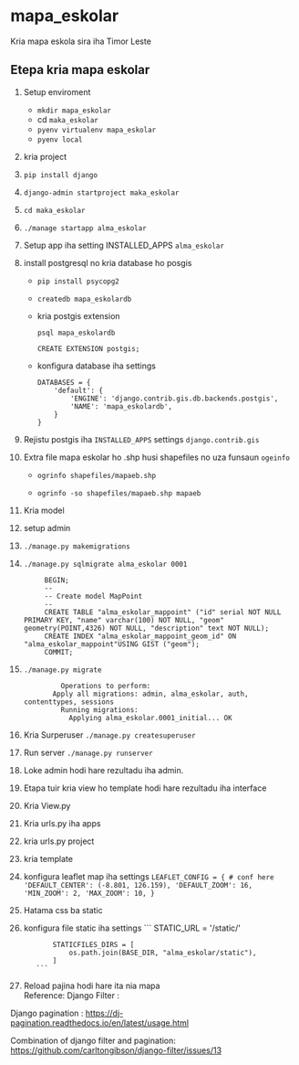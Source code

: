 # mapa_eskolar
Kria mapa eskola sira iha Timor Leste 
## Etepa kria mapa eskolar

1. Setup enviroment

   - `mkdir mapa_eskolar`
   - cd `maka_eskolar`
   - `pyenv virtualenv mapa_eskolar`
   - `pyenv local`

2. kria project

3. `pip install django`

4. `django-admin startproject maka_eskolar`

5. `cd maka_eskolar`

6. `./manage startapp alma_eskolar`

7. Setup app iha setting INSTALLED_APPS `alma_eskolar`

8. install postgresql no kria database ho posgis

   - `pip install psycopg2`

   - `createdb mapa_eskolardb`

   - kria postgis extension

     `psql mapa_eskolardb`

     `CREATE EXTENSION postgis;`

   - konfigura database iha settings

     ```
     DATABASES = {
         'default': {
             'ENGINE': 'django.contrib.gis.db.backends.postgis',
             'NAME': 'mapa_eskolardb',
         }
     }
     ```
9. Rejistu postgis iha `INSTALLED_APPS` settings `django.contrib.gis`

10. Extra file mapa eskolar ho .shp husi shapefiles no uza funsaun `ogeinfo`
       - `ogrinfo shapefiles/mapaeb.shp`  

       - `ogrinfo -so shapefiles/mapaeb.shp mapaeb`
11. Kria model 
12. setup admin
13. `./manage.py makemigrations` 
14. `./manage.py sqlmigrate alma_eskolar 0001`

             BEGIN;
             --
             -- Create model MapPoint
             --
             CREATE TABLE "alma_eskolar_mappoint" ("id" serial NOT NULL PRIMARY KEY, "name" varchar(100) NOT NULL, "geom" geometry(POINT,4326) NOT NULL, "description" text NOT NULL);
             CREATE INDEX "alma_eskolar_mappoint_geom_id" ON "alma_eskolar_mappoint"USING GIST ("geom");
             COMMIT;

15. `./manage.py migrate `

                 Operations to perform:
               Apply all migrations: admin, alma_eskolar, auth, contenttypes, sessions
                 Running migrations:
                   Applying alma_eskolar.0001_initial... OK

16.  Kria Surperuser `./manage.py createsuperuser`
17. Run server `./manage.py runserver`
18. Loke admin hodi hare rezultadu iha admin.
19. Etapa tuir kria view ho template hodi hare rezultadu iha interface
20. Kria View.py
21. Kria urls.py iha apps
22. kria urls.py project
23. kria template
24. konfigura leaflet map iha settings
           ```
           LEAFLET_CONFIG = {
               # conf here
               'DEFAULT_CENTER': (-8.801, 126.159),
               'DEFAULT_ZOOM': 16,
               'MIN_ZOOM': 2,
               'MAX_ZOOM': 10,
           }
           ```
25. Hatama css ba static
26. konfigura file static iha settings
           ```
           STATIC_URL = '/static/'
               
               STATICFILES_DIRS = [
                   os.path.join(BASE_DIR, "alma_eskolar/static"),
               ]
           ```
27. Reload pajina hodi hare ita nia mapa     
Reference: 
   Django Filter :
   
   Django pagination : https://dj-pagination.readthedocs.io/en/latest/usage.html
   
   Combination of django filter and pagination: https://github.com/carltongibson/django-filter/issues/13
